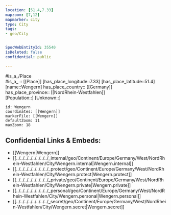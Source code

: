 ```yaml
---
location: [51.4,7.33] 
mapzoom: [7,12] 
mapmarker: city 
type: City
tags:
- geo/City


SpocWebEntityId: 35540
isDeleted: false
confidential: public

---
```

#is_a_/Place  
#is_a_ :: [[Place]] 
[has_place_longitude::7.33] 
[has_place_latitude::51.4] 
[name::Wengern] 
has_place_country:: [[Germany]]  
has_place_province:: [[NordRhein-Westfahlen]]  
[Population::] 
[Unknown::] 


```leaflet
id: Wengern
coordinates: [[Wengern]] 
markerFile: [[Wengern]] 
defaultZoom: 11 
maxZoom: 18
```


## Confidential Links & Embeds: 
- [[Wengern|Wengern]]  
- [[../../../../../../../../_internal/geo/Continent/Europe/Germany/West/NordRhein-Westfahlen/City/Wengern.internal|Wengern.internal]] 
- [[../../../../../../../../_protect/geo/Continent/Europe/Germany/West/NordRhein-Westfahlen/City/Wengern.protect|Wengern.protect]] 
- [[../../../../../../../../_private/geo/Continent/Europe/Germany/West/NordRhein-Westfahlen/City/Wengern.private|Wengern.private]] 
- [[../../../../../../../../_personal/geo/Continent/Europe/Germany/West/NordRhein-Westfahlen/City/Wengern.personal|Wengern.personal]] 
- [[../../../../../../../../_secret/geo/Continent/Europe/Germany/West/NordRhein-Westfahlen/City/Wengern.secret|Wengern.secret]] 
